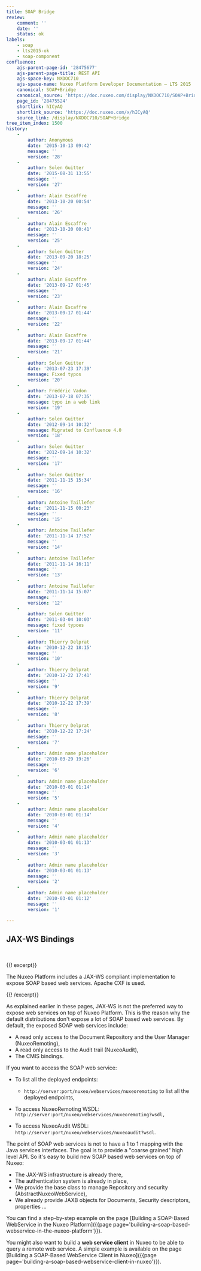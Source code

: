 ```yaml
---
title: SOAP Bridge
review:
    comment: ''
    date: ''
    status: ok
labels:
    - soap
    - lts2015-ok
    - soap-component
confluence:
    ajs-parent-page-id: '28475677'
    ajs-parent-page-title: REST API
    ajs-space-key: NXDOC710
    ajs-space-name: Nuxeo Platform Developer Documentation — LTS 2015
    canonical: SOAP+Bridge
    canonical_source: 'https://doc.nuxeo.com/display/NXDOC710/SOAP+Bridge'
    page_id: '28475524'
    shortlink: hICyAQ
    shortlink_source: 'https://doc.nuxeo.com/x/hICyAQ'
    source_link: /display/NXDOC710/SOAP+Bridge
tree_item_index: 1500
history:
    -
        author: Anonymous
        date: '2015-10-13 09:42'
        message: ''
        version: '28'
    -
        author: Solen Guitter
        date: '2015-08-31 13:55'
        message: ''
        version: '27'
    -
        author: Alain Escaffre
        date: '2013-10-20 00:54'
        message: ''
        version: '26'
    -
        author: Alain Escaffre
        date: '2013-10-20 00:41'
        message: ''
        version: '25'
    -
        author: Solen Guitter
        date: '2013-09-20 18:25'
        message: ''
        version: '24'
    -
        author: Alain Escaffre
        date: '2013-09-17 01:45'
        message: ''
        version: '23'
    -
        author: Alain Escaffre
        date: '2013-09-17 01:44'
        message: ''
        version: '22'
    -
        author: Alain Escaffre
        date: '2013-09-17 01:44'
        message: ''
        version: '21'
    -
        author: Solen Guitter
        date: '2013-07-23 17:39'
        message: Fixed typos
        version: '20'
    -
        author: Frédéric Vadon
        date: '2013-07-18 07:35'
        message: typo in a web link
        version: '19'
    -
        author: Solen Guitter
        date: '2012-09-14 10:32'
        message: Migrated to Confluence 4.0
        version: '18'
    -
        author: Solen Guitter
        date: '2012-09-14 10:32'
        message: ''
        version: '17'
    -
        author: Solen Guitter
        date: '2011-11-15 15:34'
        message: ''
        version: '16'
    -
        author: Antoine Taillefer
        date: '2011-11-15 00:23'
        message: ''
        version: '15'
    -
        author: Antoine Taillefer
        date: '2011-11-14 17:52'
        message: ''
        version: '14'
    -
        author: Antoine Taillefer
        date: '2011-11-14 16:11'
        message: ''
        version: '13'
    -
        author: Antoine Taillefer
        date: '2011-11-14 15:07'
        message: ''
        version: '12'
    -
        author: Solen Guitter
        date: '2011-03-04 10:03'
        message: fixed typoes
        version: '11'
    -
        author: Thierry Delprat
        date: '2010-12-22 18:15'
        message: ''
        version: '10'
    -
        author: Thierry Delprat
        date: '2010-12-22 17:41'
        message: ''
        version: '9'
    -
        author: Thierry Delprat
        date: '2010-12-22 17:39'
        message: ''
        version: '8'
    -
        author: Thierry Delprat
        date: '2010-12-22 17:24'
        message: ''
        version: '7'
    -
        author: Admin name placeholder
        date: '2010-03-29 19:26'
        message: ''
        version: '6'
    -
        author: Admin name placeholder
        date: '2010-03-01 01:14'
        message: ''
        version: '5'
    -
        author: Admin name placeholder
        date: '2010-03-01 01:14'
        message: ''
        version: '4'
    -
        author: Admin name placeholder
        date: '2010-03-01 01:13'
        message: ''
        version: '3'
    -
        author: Admin name placeholder
        date: '2010-03-01 01:13'
        message: ''
        version: '2'
    -
        author: Admin name placeholder
        date: '2010-03-01 01:12'
        message: ''
        version: '1'

---
```

## JAX-WS Bindings

&nbsp;

{{! excerpt}}

The Nuxeo Platform includes a JAX-WS compliant implementation to expose SOAP based web services. Apache CXF is used.

{{! /excerpt}}

As explained earlier in these pages, JAX-WS is not the preferred way to expose web services on top of Nuxeo Platform. This is the reason why the default distributions don't expose a lot of SOAP based web services. By default, the exposed SOAP web services include:

*   A read only access to the Document Repository and the User Manager (NuxeoRemoting),
*   A read only access to the Audit trail (NuxeoAudit),
*   The CMIS bindings.

If you want to access the SOAP web service:

*   To list all the deployed endpoints:

    *   `http://server:port/nuxeo/webservices/nuxeoremoting` to list all the deployed endpoints,
*   To access NuxeoRemoting WSDL: `http://server:port/nuxeo/webservices/nuxeoremoting?wsdl,`
*   To access NuxeoAudit WSDL: `http://server:port/nuxeo/webservices/nuxeoaudit?wsdl`.

The point of SOAP web services is not to have a 1 to 1 mapping with the Java services interfaces. The goal is to provide a "coarse grained" high level API. So it's easy to build new SOAP based web services on top of Nuxeo:

*   The JAX-WS infrastructure is already there,
*   The authentication system is already in place,
*   We provide the base class to manage Repository and security (AbstractNuxeoWebService),
*   We already provide JAXB objects for Documents, Security descriptors, properties ...

You can find a step-by-step example on the page [Building a SOAP-Based WebService in the Nuxeo Platform]({{page page='building-a-soap-based-webservice-in-the-nuxeo-platform'}}).

You might also want to build a **web service client** in Nuxeo to be able to query a remote web service. A simple example is available on the page [Building a SOAP-Based WebService Client in Nuxeo]({{page page='building-a-soap-based-webservice-client-in-nuxeo'}}).
